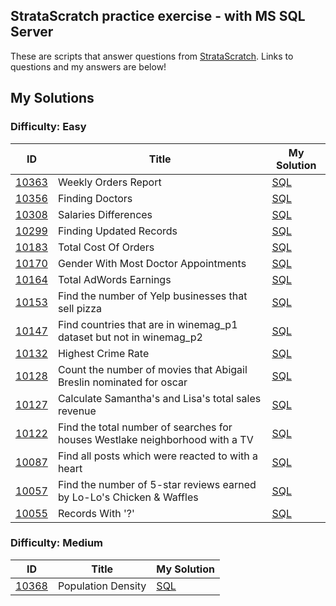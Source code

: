 ## StrataScratch practice exercise - with MS SQL Server
These are scripts that answer questions from [StrataScratch](https://www.stratascratch.com/). Links to questions and my answers are below!

## My Solutions

### Difficulty: Easy

| ID | Title | My Solution |
| --- | --- | --- |
| [10363](https://platform.stratascratch.com/coding/10363-weekly-orders-report?code_type=5) | Weekly Orders Report | [SQL](Easy/10363_Weekly_Orders_Report.sql)
| [10356](https://platform.stratascratch.com/coding/10356-finding-doctors?code_type=5) |  Finding Doctors | [SQL](Easy/10356_Finding_Doctors.sql)
| [10308](https://platform.stratascratch.com/coding/10308-salaries-differences?code_type=5) |  Salaries Differences | [SQL](Easy/10308_Salaries_Differences.sql)
| [10299](https://platform.stratascratch.com/coding/10299-finding-updated-records?code_type=5) | Finding Updated Records| [SQL](Easy/10299_Finding_Updated_Records.sql)
| [10183 ](https://platform.stratascratch.com/coding/10183-total-cost-of-orders?code_type=5) | Total Cost Of Orders| [SQL](Easy/10183_Total_Cost_Of_Orders.sql)
| [10170](https://platform.stratascratch.com/coding/10170-gender-with-most-doctor-appointments?code_type=5) | Gender With Most Doctor Appointments| [SQL](Easy/10170_Gender_With_Most_Doctor_Appointments.sql)
| [10164](https://platform.stratascratch.com/coding/10164-total-adwords-earnings?code_type=5) |Total AdWords Earnings| [SQL](Easy/10164_Total_AdWords_Earnings.sql)
| [10153](https://platform.stratascratch.com/coding/10153-find-the-number-of-yelp-businesses-that-sell-pizza?code_type=5) |Find the number of Yelp businesses that sell pizza| [SQL](Easy/10153_Find_the_number_of_Yelp_businesses_that_sell_pizza.sql)
| [10147](https://platform.stratascratch.com/coding/10147-find-countries-that-are-in-winemag_p1-dataset-but-not-in-winemag_p2?code_type=5) |Find countries that are in winemag_p1 dataset but not in winemag_p2| [SQL](Easy/10147_Find_countries_that_are_in_winemag_p1_dataset_but_not_in_winemag_p2.sql)
| [10132](https://platform.stratascratch.com/coding/10132-highest-crime-rate?code_type=5) |Highest Crime Rate| [SQL](Easy/10132_Highest_Crime_Rate.sql)
| [10128](https://platform.stratascratch.com/coding/10128-count-the-number-of-movies-that-abigail-breslin-nominated-for-oscar?code_type=5) |Count the number of movies that Abigail Breslin nominated for oscar| [SQL](Easy/10128_Count_the_number_of_movies_that_Abigail_Breslin_nominated_for_oscar.sql)
| [10127](https://platform.stratascratch.com/coding/10127-calculate-samanthas-and-lisas-total-sales-revenue?code_type=5) |Calculate Samantha's and Lisa's total sales revenue| [SQL](Easy/10127_Calculate_Samantha's_and_Lisa's_total_sales_revenue.sql)
| [10122](https://platform.stratascratch.com/coding/10122-find-the-total-number-of-searches-for-houses-westlake-neighborhood-with-a-tv?code_type=5) |Find the total number of searches for houses Westlake neighborhood with a TV| [SQL](Easy/10122_Find_the_total_numberof_searches_for_houses_Westlake_neighborhood_with_a_TV.sql)
| [10087](https://platform.stratascratch.com/coding/10087-find-all-posts-which-were-reacted-to-with-a-heart?code_type=5) |Find all posts which were reacted to with a heart| [SQL](Easy/10087_Find_all_posts_which_were_reacted_to_with_a_heart.sql)
| [10057](https://platform.stratascratch.com/coding/10057-find-the-number-of-5-star-reviews-earned-by-lo-los-chicken-waffles?code_type=5) | Find the number of 5-star reviews earned by Lo-Lo's Chicken & Waffles| [SQL](Easy/10057_Find_the_number_of_5_star_reviews.sql)
| [10055](https://platform.stratascratch.com/coding/10055-records-with?code_type=5) | Records With '?'| [SQL](Easy/10055_Records_With_'?'.sql)




### Difficulty: Medium

| ID | Title | My Solution |
| --- | --- | --- |
| [10368](https://platform.stratascratch.com/coding/10368-population-density?code_type=5) |Population Density| [SQL](Easy/10363_Weekly_Orders_Report.sql)
